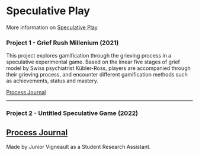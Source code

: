 # Speculative Play
More information on [Speculative Play](https://www.rillakhaled.com/project/speculative-play/)
### Project 1 - Grief Rush Millenium (2021)

This project explores gamification through the grieving process in a speculative experimental game. Based on the linear five stages of grief model by Swiss psychiatrist Kübler-Ross, players are accompanied through their grieving process, and encounter different gamification methods such as achievements, status and mastery.

[Process Journal](grief.rush.millenium/journal.md)
<br>
<!-- [To-Do List](https://juniorvigneault.github.io/speculative.play/grief.rush.millenium/process/to_do.html)
<br>
[Handwritten Journal Scans](https://juniorvigneault.github.io/speculative.play/grief.rush.millenium/process/)
<br> -->
---
### Project 2 - Untitled Speculative Game (2022)
[Process Journal](untitled.speculative.project/journal.md)
---
Made by Junior Vigneault as a Student Research Assistant.
